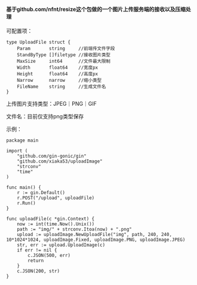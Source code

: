 #### 基于github.com/nfnt/resize这个包做的一个图片上传服务端的接收以及压缩处理


可配置项：

    type UploadFile struct {
        Param       string     //前端传文件字段
        StandByType []filetype //接收图片类型
        MaxSize     int64      //文件最大限制
        Width       float64    //宽度px
        Height      float64    //高度px
        Narrow      narrow     //缩小类型
        FileName    string     //生成文件名
    }

上传图片支持类型：JPEG｜PNG｜GIF

文件名：目前仅支持png类型保存

示例：

    package main

    import (
	    "github.com/gin-gonic/gin"
	    "github.com/xiaka53/uploadImage"
	    "strconv"
	    "time"
    )

    func main() {
	    r := gin.Default()
	    r.POST("/upload", uploadFile)
	    r.Run()
    }

    func uploadFile(c *gin.Context) {
	    now := int(time.Now().Unix())
	    path := "img/" + strconv.Itoa(now) + ".png"
	    upload := uploadImage.NewUploadFile("img", path, 240, 240, 10*1024*1024, uploadImage.Fixed, uploadImage.PNG, uploadImage.JPEG)
	    str, err := upload.UploadImage(c)
	    if err != nil {
		    c.JSON(500, err)
		    return
	    }
	    c.JSON(200, str)
    }